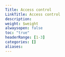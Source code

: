 ```yaml
---
Title: Access control
LinkTitle: Access control
description: 
weight: $weight
alwaysopen: false
toc: "true"
headerRange: [1-3]
categories: []
aliases: 
---
```




